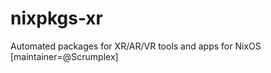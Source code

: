 <!--
SPDX-FileCopyrightText: 2024 Sefa Eyeoglu <contact@scrumplex.net>

SPDX-License-Identifier: CC0-1.0
-->

# nixpkgs-xr

Automated packages for XR/AR/VR tools and apps for NixOS [maintainer=@Scrumplex] 
